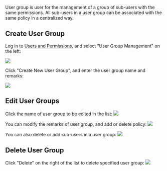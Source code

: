 User group is user for the management of a group of sub-users with the same permissions. All sub-users in a user group can be associated with the same policy in a centralized way.


## Create User Group

Log in to [Users and Permissions](https://console.qcloud.com/cam), and select "User Group Management" on the left:

![](https://mc.qcloudimg.com/static/img/954e5fde6a20f7e9ed19b3ee127461a7/1.png)

Click "Create New User Group", and enter the user group name and remarks:

![](https://mc.qcloudimg.com/static/img/211aee1d4072b7df6cf776b57be87fda/2.png)

## Edit User Groups

Click the name of user group to be edited in the list:
![](https://mc.qcloudimg.com/static/img/495049aae8d7c76743e2ab10ad2549b4/3.png)

You can modify the remarks of user group, and add or delete policy:
![](https://mc.qcloudimg.com/static/img/7b45f5705bc1ca84bf0ea69a650699ae/4.png)

You can also delete or add sub-users in a user group:
![](https://mc.qcloudimg.com/static/img/ce1c6b03a6dbdbecff7946268240a9e9/5.png)

## Delete User Group

Click "Delete" on the right of the list to delete specified user group:
![](https://mc.qcloudimg.com/static/img/8857242c9adf54a70b61f836bf99f408/6.png)
